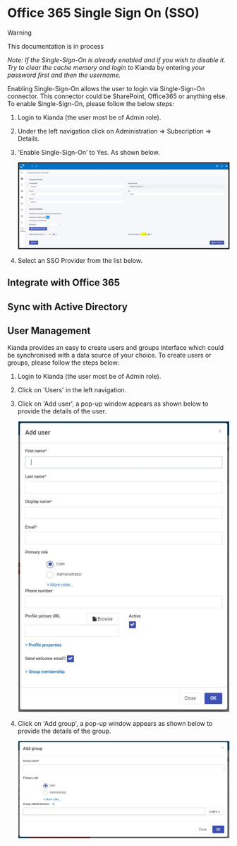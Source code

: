 # Office 365 Single Sign On (SSO)

> [!WARNING]
>
> This documentation is in process

*Note: If the Single-Sign-On is already enabled and if you wish to disable it. Try to clear the cache memory and* *login to* Kianda by entering *your password first and then the username.*  

Enabling Single-Sign-On allows the user to login via Single-Sign-On connector. This connector could be SharePoint, Office365 or anything else. To enable Single-Sign-On, please follow the below steps: 

1. Login to Kianda (the user most be of Admin role). 

2. Under the left navigation click on Administration => Subscription => Details. 

3. 'Enable Single-Sign-On’ to Yes. As shown below.

   ![img](images\kianda-sso.jpg)

4. Select an SSO Provider from the list below.

## Integrate with Office 365



## Sync with Active Directory

## User Management

Kianda provides an easy to create users and groups interface which could be synchronised with a data source of your choice. To create users or groups, please follow the steps below:

1. Login to Kianda (the user most be of Admin role). 

2. Click on 'Users' in the left navigation.

3. Click on 'Add user', a pop-up window appears as shown below to provide the details of the user.

   ![img](images\kianda-create-user.JPG)

4. Click on 'Add group', a pop-up window appears as shown below to provide the details of the group.

   ![img](images\kianda-create-group.JPG)




